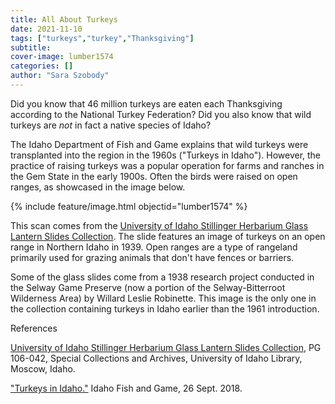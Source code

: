 ```yaml
---
title: All About Turkeys
date: 2021-11-10
tags: ["turkeys","turkey","Thanksgiving"]
subtitle: 
cover-image: lumber1574
categories: []
author: "Sara Szobody"
---
```

Did you know that 46 million turkeys are eaten each Thanksgiving according to the National Turkey Federation? Did you also know that wild turkeys are <i>not</i> in fact a native species of Idaho? 

The Idaho Department of Fish and Game explains that wild turkeys were transplanted into the region in the 1960s ("Turkeys in Idaho"). However, the practice of raising turkeys was a popular operation for farms and ranches in the Gem State in the early 1900s. Often the birds were raised on open ranges, as showcased in the image below.  

{% include feature/image.html objectid="lumber1574" %}

This scan comes from the [University of Idaho Stillinger Herbarium Glass Lantern Slides Collection](https://archiveswest.orbiscascade.org/ark:/80444/xv02447). The slide features an image of turkeys on an open range in Northern Idaho in 1939. Open ranges are a type of rangeland primarily used for grazing animals that don't have fences or barriers.  

Some of the glass slides come from a 1938 research project conducted in the Selway Game Preserve (now a portion of the Selway-Bitterroot Wilderness Area) by Willard Leslie Robinette. This image is the only one in the collection containing turkeys in Idaho earlier than the 1961 introduction.  

References 

[University of Idaho Stillinger Herbarium Glass Lantern Slides Collection](https://archiveswest.orbiscascade.org/ark:/80444/xv02447), PG 106-042, Special Collections and Archives, University of Idaho Library, Moscow, Idaho. 

["Turkeys in Idaho."](https://idfg.idaho.gov/hunt/upland-game/turkey) Idaho Fish and Game, 26 Sept. 2018.